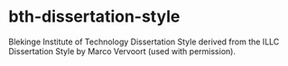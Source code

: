 bth-dissertation-style
======================

Blekinge Institute of Technology Dissertation Style derived from the ILLC Dissertation Style by Marco Vervoort (used with permission).
